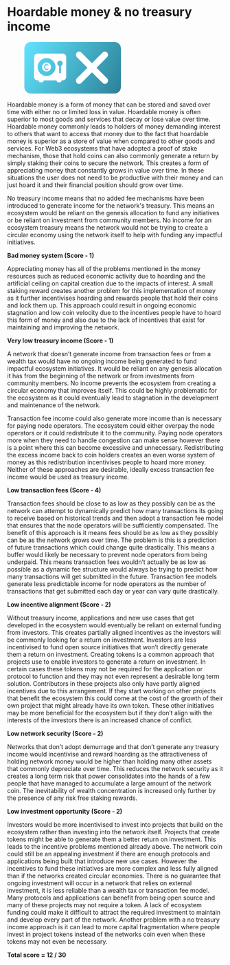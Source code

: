 # Hoardable money & no treasury income

<div align="left"><figure><img src="../../.gitbook/assets/hoardable-money-no-income.png" alt="" width="225"><figcaption></figcaption></figure></div>

Hoardable money is a form of money that can be stored and saved over time with either no or limited loss in value. Hoardable money is often superior to most goods and services that decay or lose value over time. Hoardable money commonly leads to holders of money demanding interest to others that want to access that money due to the fact that hoardable money is superior as a store of value when compared to other goods and services. For Web3 ecosystems that have adopted a proof of stake mechanism, those that hold coins can also commonly generate a return by simply staking their coins to secure the network. This creates a form of appreciating money that constantly grows in value over time. In these situations the user does not need to be productive with their money and can just hoard it and their financial position should grow over time.

No treasury income means that no added fee mechanisms have been introduced to generate income for the network's treasury. This means an ecosystem would be reliant on the genesis allocation to fund any initiatives or be reliant on investment from community members. No income for an ecosystem treasury means the network would not be trying to create a circular economy using the network itself to help with funding any impactful initiatives.



**Bad money system (Score - 1)**

Appreciating money has all of the problems mentioned in the money resources such as reduced economic activity due to hoarding and the artificial ceiling on capital creation due to the impacts of interest. A small staking reward creates another problem for this implementation of money as it further incentivises hoarding and rewards people that hold their coins and lock them up. This approach could result in ongoing economic stagnation and low coin velocity due to the incentives people have to hoard this form of money and also due to the lack of incentives that exist for maintaining and improving the network.



**Very low treasury income (Score - 1)**

A network that doesn’t generate income from transaction fees or from a wealth tax would have no ongoing income being generated to fund impactful ecosystem initiatives. It would be reliant on any genesis allocation it has from the beginning of the network or from investments from community members. No income prevents the ecosystem from creating a circular economy that improves itself. This could be highly problematic for the ecosystem as it could eventually lead to stagnation in the development and maintenance of the network.

Transaction fee income could also generate more income than is necessary for paying node operators. The ecosystem could either overpay the node operators or it could redistribute it to the community. Paying node operators more when they need to handle congestion can make sense however there is a point where this can become excessive and unnecessary. Redistributing the excess income back to coin holders creates an even worse system of money as this redistribution incentivises people to hoard more money. Neither of these approaches are desirable, ideally excess transaction fee income would be used as treasury income.



**Low transaction fees (Score - 4)**

Transaction fees should be close to as low as they possibly can be as the network can attempt to dynamically predict how many transactions its going to receive based on historical trends and then adopt a transaction fee model that ensures that the node operators will be sufficiently compensated. The benefit of this approach is it means fees should be as low as they possibly can be as the network grows over time. The problem is this is a prediction of future transactions which could change quite drastically. This means a buffer would likely be necessary to prevent node operators from being underpaid. This means transaction fees wouldn’t actually be as low as possible as a dynamic fee structure would always be trying to predict how many transactions will get submitted in the future. Transaction fee models generate less predictable income for node operators as the number of transactions that get submitted each day or year can vary quite drastically.



**Low incentive alignment (Score - 2)**

Without treasury income, applications and new use cases that get developed in the ecosystem would eventually be reliant on external funding from investors. This creates partially aligned incentives as the investors will be commonly looking for a return on investment. Investors are less incentivised to fund open source initiatives that won’t directly generate them a return on investment. Creating tokens is a common approach that projects use to enable investors to generate a return on investment. In certain cases these tokens may not be required for the application or protocol to function and they may not even represent a desirable long term solution. Contributors in these projects also only have partly aligned incentives due to this arrangement. If they start working on other projects that benefit the ecosystem this could come at the cost of the growth of their own project that might already have its own token. These other initiatives may be more beneficial for the ecosystem but if they don’t align with the interests of the investors there is an increased chance of conflict.



**Low network security (Score - 2)**

Networks that don’t adopt demurrage and that don’t generate any treasury income would incentivise and reward hoarding as the attractiveness of holding network money would be higher than holding many other assets that commonly depreciate over time. This reduces the network security as it creates a long term risk that power consolidates into the hands of a few people that have managed to accumulate a large amount of the network coin. The inevitability of wealth concentration is increased only further by the presence of any risk free staking rewards.

**Low investment opportunity (Score - 2)**

Investors would be more incentivised to invest into projects that build on the ecosystem rather than investing into the network itself. Projects that create tokens might be able to generate them a better return on investment. This leads to the incentive problems mentioned already above. The network coin could still be an appealing investment if there are enough protocols and applications being built that introduce new use cases. However the incentives to fund these initiatives are more complex and less fully aligned than if the networks created circular economies. There is no guarantee that ongoing investment will occur in a network that relies on external investment, it is less reliable than a wealth tax or transaction fee model. Many protocols and applications can benefit from being open source and many of these projects may not require a token. A lack of ecosystem funding could make it difficult to attract the required investment to maintain and develop every part of the network. Another problem with a no treasury income approach is it can lead to more capital fragmentation where people invest in project tokens instead of the networks coin even when these tokens may not even be necessary.



**Total score = 12 / 30**
